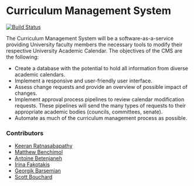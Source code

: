 # Curriculum Management System

[![Build Status](https://travis-ci.com/Keeran10/CurriculumManagementSystem.svg?token=MoxxqDdGkV24zknvVVL5&branch=master)](https://travis-ci.com/Keeran10/CurriculumManagementSystem)

The Curriculum Management System will be a software-as-a-service providing University faculty members the necessary tools to modify their respective  University Academic Calendar. The objectives of the CMS are the following:

- Create a database with the potential to hold all information from diverse academic calendars. 
- Implement a responsive and user-friendly user interface. 
- Assess change requests and provide an overview of possible impact of changes.
- Implement approval process pipelines to review calendar modification requests. These pipelines will send the many types of requests to their appropriate academic bodies (councils, committees, senate). 
- Automate as much of the curriculum management process as possible.


### Contributors
- [Keeran Ratnasabapathy](https://github.com/Keeran10)
- [Matthew Benchimol](https://github.com/MBenchimol)
- [Antoine Betenjaneh](https://github.com/soenAnt)
- [Irina Fakotakis](https://github.com/irinafakotakis)
- [Georgik Barsemian](https://github.com/BarsemianGeorgik)
- [Scott Bouchard](https://github.com/sbouchard09)

